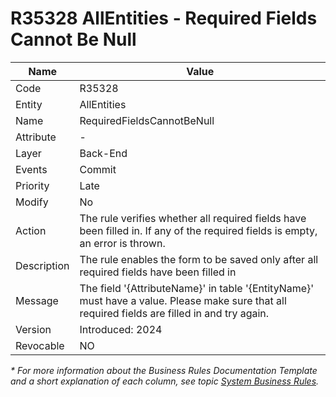 ﻿---
erp.type: business-rule
erp.entity: all-entities
---

# R35328 AllEntities - Required Fields Cannot Be Null

| Name | Value |
| ---- | ----- |
| Code | R35328 |
| Entity | AllEntities |
| Name | RequiredFieldsCannotBeNull |
| Attribute | - |
| Layer | Back-End |
| Events | Commit |
| Priority | Late |
| Modify | No |
| Action | The rule verifies whether all required fields have been filled in. If any of the required fields is empty, an error is thrown. |
| Description| The rule enables the form to be saved only after all required fields have been filled in|
| Message | The field '{AttributeName}' in table '{EntityName}' must have a value. Please make sure that all required fields are filled in and try again.|
| Version | Introduced: 2024 |
| Revocable | NO |

*\* For more information about the Business Rules Documentation Template and a short explanation of each column, see
topic [System Business Rules](../templates/template-description-system-business-rules.md).*
